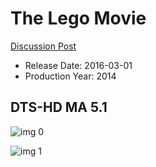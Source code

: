 # The Lego Movie

[Discussion Post](https://www.avsforum.com/threads/bass-eq-for-filtered-movies.2995212/post-56865518)

* Release Date: 2016-03-01
* Production Year: 2014

## DTS-HD MA 5.1

![img 0](https://i.imgur.com/KAAZfb7.jpg)

![img 1](https://i.imgur.com/gjY5lIg.png)

